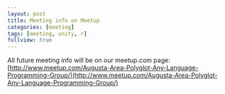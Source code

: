```yaml
---
layout: post
title: Meeting info on Meetup
categories: [meeting]
tags: [meeting, unity, r]
fullview: true
---
```

All future meeting info will be on our meetup.com page:<br>
[http://www.meetup.com/Augusta-Area-Polyglot-Any-Language-Programming-Group/](http://www.meetup.com/Augusta-Area-Polyglot-Any-Language-Programming-Group/)
